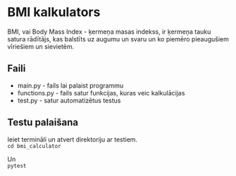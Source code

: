 # BMI kalkulators

BMI, vai  Body Mass Index - ķermeņa masas indekss, ir ķermeņa tauku satura rādītājs, kas balstīts uz augumu un svaru un ko piemēro pieaugušiem vīriešiem un sievietēm.

## Faili

 - main.py - fails lai palaist programmu
 - functions.py - fails satur funkcijas, kuras veic kalkulācijas
 - test.py - satur automatizētus testus

## Testu palaišana

Ieiet termināli un atvert direktoriju ar testiem.  
```cd bmi_calculator```

Un  
```pytest```  

